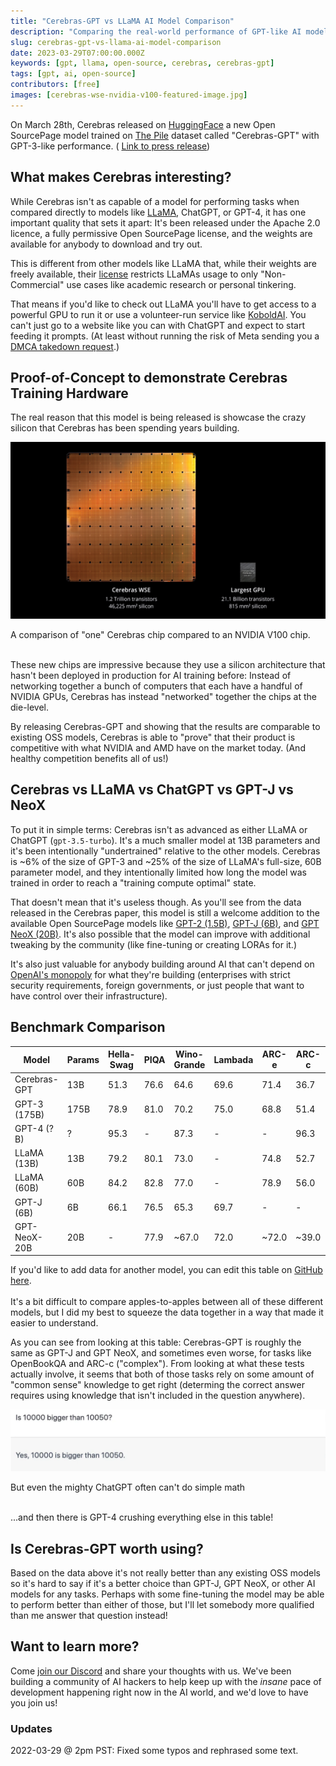 ```yaml
---
title: "Cerebras-GPT vs LLaMA AI Model Comparison"
description: "Comparing the real-world performance of GPT-like AI models with public weights"
slug: cerebras-gpt-vs-llama-ai-model-comparison
date: 2023-03-29T07:00:00.000Z
keywords: [gpt, llama, open-source, cerebras, cerebras-gpt]
tags: [gpt, ai, open-source]
contributors: [free]
images: [cerebras-wse-nvidia-v100-featured-image.jpg]
---
```


<!--
  ~ Copyright by LunaSec (owned by Refinery Labs, Inc)
  ~
  ~ Licensed under the Creative Commons Attribution-ShareAlike 4.0 International
  ~ (the "License"); you may not use this file except in compliance with the
  ~ License. You may obtain a copy of the License at
  ~
  ~ https://creativecommons.org/licenses/by-sa/4.0/legalcode
  ~
  ~ See the License for the specific language governing permissions and
  ~ limitations under the License.
  ~
-->

On March 28th, Cerebras released on [HuggingFace](https://huggingface.co/cerebras/Cerebras-GPT-13B) a new Open
SourcePage model trained on [The Pile](https://pile.eleuther.ai/) dataset called "Cerebras-GPT" with GPT-3-like
performance. (
[Link to press release](https://www.cerebras.net/blog/cerebras-gpt-a-family-of-open-compute-efficient-large-language-models/))

## What makes Cerebras interesting?

While Cerebras isn't as capable of a model for performing tasks when compared directly to models like [LLaMA](https://en.wikipedia.org/wiki/LLaMA),
ChatGPT, or GPT-4, it has one important quality that sets it apart: It's been released under the Apache 2.0 licence,
a fully
permissive Open SourcePage license, and the weights are available for anybody to download and try out.

This is different from other models like LLaMA that, while their weights are freely available, their [license](https://huggingface.co/decapoda-research/llama-7b-hf/blob/main/LICENSE)
restricts LLaMAs usage to only "Non-Commercial" use cases like academic research or personal tinkering.

That means if you'd like to check out LLaMA you'll have to get access to a powerful GPU to run it or use a
volunteer-run service like [KoboldAI](https://lite.koboldai.net/#). You can't just go to a website like you can with
ChatGPT and expect to start feeding it prompts. (At least without running the risk of Meta sending you a [DMCA takedown
request](https://news.ycombinator.com/item?id=35287733).)

## Proof-of-Concept to demonstrate Cerebras Training Hardware

The real reason that this model is being released is showcase the crazy silicon that Cerebras has been spending years
building.

![Cerebras vs NVIDIA silicon die show](cerebras-wse-nvidia-v100-featured-image.jpg)

<figcaption style={{fontSize:'small', color:'grey'}}>A comparison of "one" Cerebras chip compared to an NVIDIA V100
    chip.
</figcaption>
<br/>

<!--truncate-->

These new chips are impressive because they use a silicon architecture that hasn't been deployed in production for AI
training before: Instead of networking together a bunch of computers that each have a handful of NVIDIA GPUs, Cerebras
has instead "networked" together the chips at the die-level.

By releasing Cerebras-GPT and showing that the results are comparable to existing OSS models, Cerebras is able to
"prove" that their product is competitive with what NVIDIA and AMD have on the market today. (And healthy
competition benefits all of us!)

## Cerebras vs LLaMA vs ChatGPT vs GPT-J vs NeoX

To put it in simple terms: Cerebras isn't as advanced as either LLaMA or ChatGPT (`gpt-3.5-turbo`). It's a
much smaller model at 13B parameters and it's been intentionally "undertrained" relative to the other models.
Cerebras is ~6% of the size of GPT-3 and ~25% of the size of LLaMA's full-size, 60B parameter model, and they
intentionally limited how long the model was trained in order to reach a "training compute optimal" state.

That doesn't mean that it's useless though. As you'll see from the data released in the Cerebras paper, this model
is still a welcome addition to the available Open SourcePage models like [GPT-2 (1.5B)](https://huggingface.co/gpt2),
[GPT-J (6B)](https://huggingface.co/EleutherAI/gpt-j-6B), and
[GPT NeoX (20B)](https://huggingface.co/EleutherAI/gpt-neox-20b).
It's also possible that the model can improve with additional tweaking by the community (like fine-tuning or
creating LORAs for it.)

It's also just valuable for anybody building around AI that can't depend on
[OpenAI's monopoly](/openai-not-so-open/) for what they're building (enterprises with
strict security requirements, foreign governments, or just people that want to have control over their infrastructure).

## Benchmark Comparison

| Model        | Params | Hella-Swag | PIQA  | Wino-Grande | Lambada | ARC-e | ARC-c | OpenBookQA | BoolQ | SIQA |
|--------------|--------|------------|-------|-------------|---------|-------|-------|------------|-------|------|
| Cerebras-GPT | 13B    | 51.3       | 76.6  | 64.6        | 69.6    | 71.4  | 36.7  | 28.6       | -     | -    |
| GPT-3 (175B) | 175B   | 78.9       | 81.0  | 70.2        | 75.0    | 68.8  | 51.4  | 57.6       | 60.5  | 81.0 |
| GPT-4 (?B)   | ?      | 95.3       | -     | 87.3        | -       | -     | 96.3     | -          | -     | -    |
| LLaMA (13B)  | 13B    | 79.2       | 80.1  | 73.0        | -       | 74.8  | 52.7  | 56.4       | 78.1  | 50.4 |
| LLaMA (60B)  | 60B    | 84.2       | 82.8  | 77.0        | -       | 78.9  | 56.0  | 60.2       | 76.5  | 52.3 |
| GPT-J (6B)   | 6B     | 66.1       | 76.5  | 65.3        | 69.7    | -     | -     | -          | -     | -    |
| GPT-NeoX-20B | 20B    | -          | 77.9  | ~67.0       | 72.0    | ~72.0 | ~39.0 | ~31.0      | -     | -    |
<figcaption style={{fontSize:'small', color:'grey'}}>If you'd like to add data for another model, you can edit
    this table on
    <a href="https://github.com/lunasec-io/lunasec/tree/master/docs/blog" target="_blank">GitHub here</a>.
</figcaption>
<br/>
It's a bit difficult to compare apples-to-apples between all of these different models, but I did my best to squeeze
the data together in a way that made it easier to understand.

As you can see from looking at this table: Cerebras-GPT is roughly the same as GPT-J and GPT NeoX, and sometimes even
worse, for tasks like OpenBookQA and ARC-c ("complex"). From looking at what these tests actually involve, it seems
that both of those tasks rely on some amount of "common sense" knowledge to get right (determing the correct answer
requires using knowledge that isn't included in the question anywhere).

![open your wallet discord message](chat-gpt-bad-math.png)
<figcaption style={{fontSize:'small', color:'grey'}}>But even the mighty ChatGPT often can't do simple math</figcaption>

<br/>

...and then there is GPT-4 crushing everything else in this table!

## Is Cerebras-GPT worth using?

Based on the data above it's not really better than any existing OSS models so it's hard to say if it's a
better choice than GPT-J, GPT NeoX, or other AI models for any tasks. Perhaps with some fine-tuning the model may be able to perform
better than either of those, but I'll let somebody more qualified than me answer that question instead!

## Want to learn more?

Come [join our Discord](https://discord.gg/2EbHdAR5w7) and share your thoughts with us. We've been building a community
of AI hackers to help keep up with the *insane* pace of development happening right now in the AI world, and we'd
love to have you join us!

### Updates

2022-03-29 @ 2pm PST: Fixed some typos and rephrased some text.
